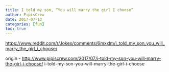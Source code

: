 ```yaml
---
title: I told my son, “You will marry the girl I choose”
author: PipisCrew
date: 2017-07-13
categories: [fun]
toc: true
---
```


https://www.reddit.com/r/Jokes/comments/6mxxlm/i_told_my_son_you_will_marry_the_girl_i_choose/

origin - http://www.pipiscrew.com/2017/07/i-told-my-son-you-will-marry-the-girl-i-choose/ i-told-my-son-you-will-marry-the-girl-i-choose